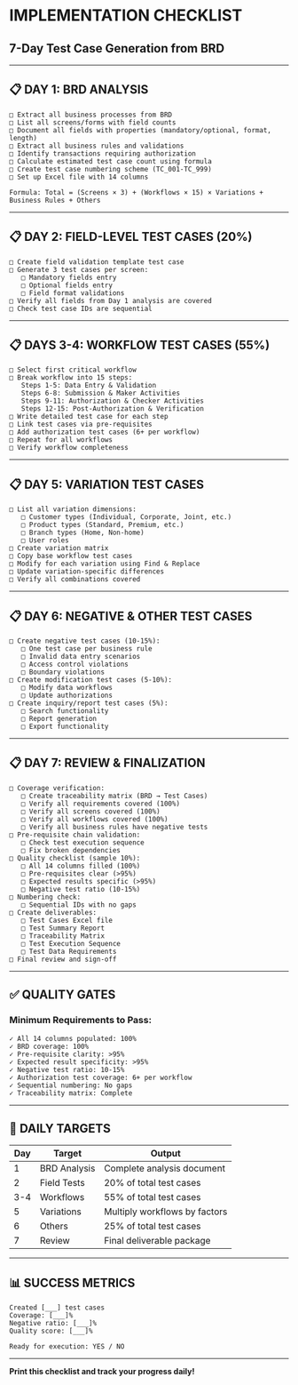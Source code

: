 # IMPLEMENTATION CHECKLIST
## 7-Day Test Case Generation from BRD

---

## 📋 DAY 1: BRD ANALYSIS
```
□ Extract all business processes from BRD
□ List all screens/forms with field counts
□ Document all fields with properties (mandatory/optional, format, length)
□ Extract all business rules and validations
□ Identify transactions requiring authorization
□ Calculate estimated test case count using formula
□ Create test case numbering scheme (TC_001-TC_999)
□ Set up Excel file with 14 columns

Formula: Total = (Screens × 3) + (Workflows × 15) × Variations + Business Rules + Others
```

---

## 📋 DAY 2: FIELD-LEVEL TEST CASES (20%)
```
□ Create field validation template test case
□ Generate 3 test cases per screen:
   □ Mandatory fields entry
   □ Optional fields entry
   □ Field format validations
□ Verify all fields from Day 1 analysis are covered
□ Check test case IDs are sequential
```

---

## 📋 DAYS 3-4: WORKFLOW TEST CASES (55%)
```
□ Select first critical workflow
□ Break workflow into 15 steps:
   Steps 1-5: Data Entry & Validation
   Steps 6-8: Submission & Maker Activities
   Steps 9-11: Authorization & Checker Activities
   Steps 12-15: Post-Authorization & Verification
□ Write detailed test case for each step
□ Link test cases via pre-requisites
□ Add authorization test cases (6+ per workflow)
□ Repeat for all workflows
□ Verify workflow completeness
```

---

## 📋 DAY 5: VARIATION TEST CASES
```
□ List all variation dimensions:
   □ Customer types (Individual, Corporate, Joint, etc.)
   □ Product types (Standard, Premium, etc.)
   □ Branch types (Home, Non-home)
   □ User roles
□ Create variation matrix
□ Copy base workflow test cases
□ Modify for each variation using Find & Replace
□ Update variation-specific differences
□ Verify all combinations covered
```

---

## 📋 DAY 6: NEGATIVE & OTHER TEST CASES
```
□ Create negative test cases (10-15%):
   □ One test case per business rule
   □ Invalid data entry scenarios
   □ Access control violations
   □ Boundary violations
□ Create modification test cases (5-10%):
   □ Modify data workflows
   □ Update authorizations
□ Create inquiry/report test cases (5%):
   □ Search functionality
   □ Report generation
   □ Export functionality
```

---

## 📋 DAY 7: REVIEW & FINALIZATION
```
□ Coverage verification:
   □ Create traceability matrix (BRD → Test Cases)
   □ Verify all requirements covered (100%)
   □ Verify all screens covered (100%)
   □ Verify all workflows covered (100%)
   □ Verify all business rules have negative tests
□ Pre-requisite chain validation:
   □ Check test execution sequence
   □ Fix broken dependencies
□ Quality checklist (sample 10%):
   □ All 14 columns filled (100%)
   □ Pre-requisites clear (>95%)
   □ Expected results specific (>95%)
   □ Negative test ratio (10-15%)
□ Numbering check:
   □ Sequential IDs with no gaps
□ Create deliverables:
   □ Test Cases Excel file
   □ Test Summary Report
   □ Traceability Matrix
   □ Test Execution Sequence
   □ Test Data Requirements
□ Final review and sign-off
```

---

## ✅ QUALITY GATES

### Minimum Requirements to Pass:
```
✓ All 14 columns populated: 100%
✓ BRD coverage: 100%
✓ Pre-requisite clarity: >95%
✓ Expected result specificity: >95%
✓ Negative test ratio: 10-15%
✓ Authorization test coverage: 6+ per workflow
✓ Sequential numbering: No gaps
✓ Traceability matrix: Complete
```

---

## 🎯 DAILY TARGETS

| Day | Target | Output |
|-----|--------|--------|
| 1 | BRD Analysis | Complete analysis document |
| 2 | Field Tests | 20% of total test cases |
| 3-4 | Workflows | 55% of total test cases |
| 5 | Variations | Multiply workflows by factors |
| 6 | Others | 25% of total test cases |
| 7 | Review | Final deliverable package |

---

## 📊 SUCCESS METRICS

```
Created [___] test cases
Coverage: [___]%
Negative ratio: [___]%
Quality score: [___]%

Ready for execution: YES / NO
```

---

**Print this checklist and track your progress daily!**
